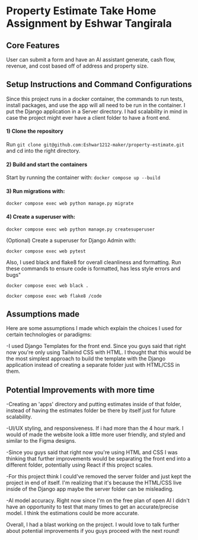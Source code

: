 # Property Estimate Take Home Assignment by Eshwar Tangirala

## Core Features

User can submit a form and have an AI assistant generate, cash flow, revenue, and cost based off of address and property size. 

## Setup Instructions and Command Configurations

Since this project runs in a docker container, the commands to run tests, install packages, and use the app will all need to be run in the container. I put the Django application in a Server directory. I had scalability in mind in case the project might ever have a client folder to have a front end.

#### 1) Clone the repository
 
 Run ```git clone git@github.com:Eshwar1212-maker/property-estimate.git``` and cd into the right directory.

#### 2) Build and start the containers
 
 Start by running the container with:
 ```docker compose up --build```

#### 3) Run migrations with:

```docker compose exec web python manage.py migrate```

#### 4) Create a superuser with:
 
 ```docker compose exec web python manage.py createsuperuser```

 (Optional) Create a superuser for Django Admin with:
 
 ```docker compose exec web pytest```

 Also, I used black and flake8 for overall cleanliness and formatting. Run these commands to ensure code is formatted, has less style errors and bugs"

```docker compose exec web black .```

```docker compose exec web flake8 /code```  

## Assumptions made

Here are some assumptions I made which explain the choices I used for certain technologies or paradigms: 

-I used Django Templates for the front end. Since you guys said that right now you're only using Tailwind CSS with HTML. I thought that this would be the most simplest approach to build the template with the Django application instead of creating a separate folder just with HTML/CSS in them. 

## Potential Improvements with more time

-Creating an 'apps' directory and putting estimates inside of that folder, instead of having the estimates folder be there by itself just for future scalability.

-UI/UX styling, and responsiveness. If i had more than the 4 hour mark. I would of made the website look a little more user friendly, and styled and similar to the Figma designs.

-Since you guys said that right now you're using HTML and CSS I was thinking that further improvements would be separating the front end into a different folder, potentially using React if this project scales. 

-For this project think I could've removed the server folder and just kept the project in end of itself. I'm realizing that it's because the HTML/CSS live inside of the Django app maybe the server folder can be misleading. 

-AI model accuracy. Right now since I'm on the free plan of open AI I didn't have an opportunity to test that many times to get an accurate/precise model. I think the estimations could be more accurate.

Overall, I had a blast working on the project. I would love to talk further about potential improvements if you guys proceed with the next round!